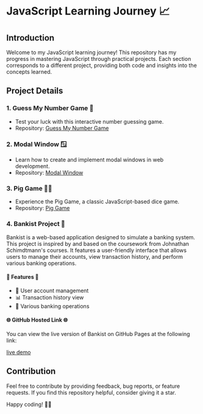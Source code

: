 # JavaScript Learning Journey 📈

## Introduction

Welcome to my JavaScript learning journey! This repository has my progress in mastering JavaScript through practical projects. Each section corresponds to a different project, providing both code and insights into the concepts learned.

 ## Project Details

### 1. Guess My Number Game 🔢

- Test your luck with this interactive number guessing game.
- Repository: [Guess My Number Game](https://github.com/Vasudevshetty/JavaScript/projects/Guess%20My%20Number)

### 2. Modal Window 🪟

- Learn how to create and implement modal windows in web development.
- Repository: [Modal Window](https://github.com/Vasudevshetty/JavaScript/projects/Modal%20Window)

### 3. Pig Game 🐖🎲

- Experience the Pig Game, a classic JavaScript-based dice game.
- Repository: [Pig Game](https://github.com/Vasudevshetty/JavaScript/projects/Pig%20Game)

### 4. Bankist Project 🏦

Bankist is a web-based application designed to simulate a banking system. This project is inspired by and based on the coursework from Johnathan Schimdtmann's courses. It features a user-friendly interface that allows users to manage their accounts, view transaction history, and perform various banking operations.

#### 🎯 Features 🎯

- 👤 User account management
- 📊 Transaction history view
- 💼 Various banking operations

#### 🌐 GitHub Hosted Link 🌐

You can view the live version of Bankist on GitHub Pages at the following link:

[live demo](https://vasudevshetty.github.io/JavaScript/Bankist/)

## Contribution

Feel free to contribute by providing feedback, bug reports, or feature requests. If you find this repository helpful, consider giving it a star.

Happy coding! 🚀✨
